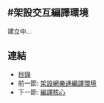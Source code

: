 #架設交互編譯環境
---

建立中...

## 連結

   * [目錄](<index.md>)
   * 前一節: [架設網樂通編譯環境](<04.01.md>)
   * 下一節: [編譯核心](<04.03.md>)